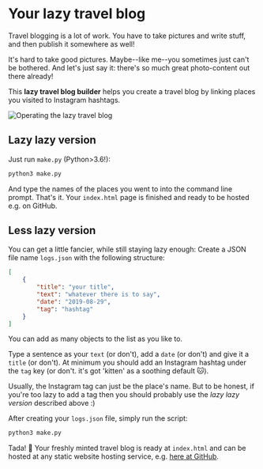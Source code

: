 # Your lazy travel blog

Travel blogging is a lot of work. You have to take pictures and write stuff, and then publish it somewhere as well!

It's hard to take good pictures. Maybe--like me--you sometimes just can't be bothered. And let's just say it: there's so much great photo-content out there already!

This **lazy travel blog builder** helps you create a travel blog by linking places you visited to Instagram hashtags.

![Operating the lazy travel blog](lazy-blog.gif)

## Lazy lazy version

Just run `make.py` (Python>3.6!):

```python
python3 make.py
```

And type the names of the places you went to into the command line prompt. That's it. Your `index.html` page is finished and ready to be hosted e.g. on GitHub.

## Less lazy version

You can get a little fancier, while still staying lazy enough: Create a JSON file name `logs.json` with the following structure:

```json
[
    {
        "title": "your title",
        "text": "whatever there is to say",
        "date": "2019-08-29",
        "tag": "hashtag"
    }
]
```

You can add as many objects to the list as you like to.

Type a sentence as your `text` (or don't), add a `date` (or don't) and give it a `title` (or don't). At minimum you should add an Instagram hashtag under the `tag` key (or don't. it's got 'kitten' as a soothing default 🐱).

Usually, the Instagram tag can just be the place's name. But to be honest, if you're too lazy to add a tag then you should probably use the _lazy lazy version_ described above :)

After creating your `logs.json` file, simply run the script:

```python
python3 make.py
```

Tada! 🎉 Your freshly minted travel blog is ready at `index.html` and can be hosted at any static website hosting service, e.g. <a href="https://martin-martin.github.io/lazy-travel-blog/" target="_blank">here at GitHub</a>.
